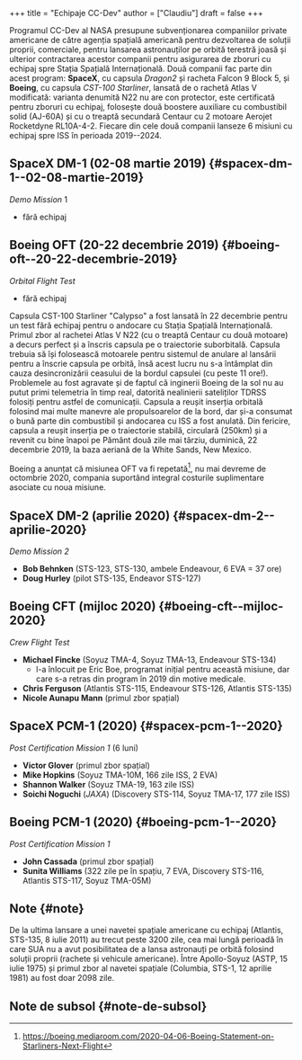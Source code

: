 +++
title = "Echipaje CC-Dev"
author = ["Claudiu"]
draft = false
+++

Programul CC-Dev al NASA presupune subvenționarea companiilor private americane de către agenția spațială americană pentru dezvoltarea de soluții proprii, comerciale, pentru lansarea astronauților pe orbită terestră joasă și ulterior contractarea acestor companii pentru asigurarea de zboruri cu echipaj spre Stația Spațială Internațională. Două companii fac parte din acest program: **SpaceX**, cu capsula _Dragon2_ și racheta Falcon 9 Block 5, și **Boeing**, cu capsula _CST-100 Starliner_, lansată de o rachetă Atlas V modificată: varianta denumită N22 nu are con protector, este certificată pentru zboruri cu echipaj, folosește două boostere auxiliare cu combustibil solid (AJ-60A) și cu o treaptă secundară Centaur cu 2 motoare Aerojet Rocketdyne RL10A-4-2. Fiecare din cele două companii lanseze 6 misiuni cu echipaj spre ISS în perioada 2019--2024.


## SpaceX DM-1 (02-08 martie 2019) {#spacex-dm-1--02-08-martie-2019}

_Demo Mission_ 1

-   fără echipaj


## Boeing OFT (20-22 decembrie 2019) {#boeing-oft--20-22-decembrie-2019}

_Orbital Flight Test_

-   fără echipaj

Capsula CST-100 Starliner "Calypso" a fost lansată în 22 decembrie pentru un test fără echipaj pentru o andocare cu Stația Spațială Internațională. Primul zbor al rachetei Atlas V N22 (cu o treaptă Centaur cu două motoare) a decurs perfect și a înscris capsula pe o traiectorie suborbitală. Capsula trebuia să își folosească motoarele pentru sistemul de anulare al lansării pentru a înscrie capsula pe orbită, însă acest lucru nu s-a întâmplat din cauza desincronizării ceasului de la bordul capsulei (cu peste 11 ore!). Problemele au fost agravate și de faptul că inginerii Boeing de la sol nu au putut primi telemetria în timp real, datorită nealinierii sateliților TDRSS folosiți pentru astfel de comunicații. Capsula a reușit inserția orbitală folosind mai multe manevre ale propulsoarelor de la bord, dar și-a consumat o bună parte din combustibil și andocarea cu ISS a fost anulată. Din fericire, capsula a reușit inserția pe o traiectorie stabilă, circulară (250km) și a revenit cu bine înapoi pe Pământ două zile mai târziu, duminică, 22 decembrie 2019, la baza aeriană de la White Sands, New Mexico.

Boeing a anunțat că misiunea OFT va fi repetată[^fn:1], nu mai devreme de octombrie 2020, compania suportând integral costurile suplimentare asociate cu noua misiune.


## SpaceX DM-2 (aprilie 2020) {#spacex-dm-2--aprilie-2020}

_Demo Mission 2_

-   **Bob Behnken** (STS-123, STS-130, ambele Endeavour, 6 EVA = 37 ore)
-   **Doug Hurley** (pilot STS-135, Endeavor STS-127)


## Boeing CFT (mijloc 2020) {#boeing-cft--mijloc-2020}

_Crew Flight Test_

-   **Michael Fincke** (Soyuz TMA-4, Soyuz TMA-13, Endeavour STS-134)
    -   l-a înlocuit pe Eric Boe, programat inițial pentru această misiune, dar care s-a retras din program în 2019 din motive medicale.
-   **Chris Ferguson** (Atlantis STS-115, Endeavour STS-126, Atlantis STS-135)
-   **Nicole Aunapu Mann** (primul zbor spațial)


## SpaceX PCM-1 (2020) {#spacex-pcm-1--2020}

_Post Certification Mission 1_ (6 luni)

-   **Victor Glover** (primul zbor spațial)
-   **Mike Hopkins** (Soyuz TMA-10M, 166 zile ISS, 2 EVA)
-   **Shannon Walker** (Soyuz TMA-19, 163 zile ISS)
-   **Soichi Noguchi** (_JAXA_) (Discovery STS-114, Soyuz TMA-17, 177 zile ISS)


## Boeing PCM-1 (2020) {#boeing-pcm-1--2020}

_Post Certification Mission 1_

-   **John Cassada** (primul zbor spațial)
-   **Sunita Williams** (322 zile pe în spațiu, 7 EVA, Discovery STS-116, Atlantis STS-117, Soyuz TMA-05M)


## Note {#note}

De la ultima lansare a unei navetei spațiale americane cu echipaj (Atlantis, STS-135, 8 iulie 2011) au trecut peste 3200 zile, cea mai lungă perioadă în care SUA nu a avut posibilitatea de a lansa astronauți pe orbită folosind soluții proprii (rachete și vehicule americane). Între Apollo-Soyuz (ASTP, 15 iulie 1975) și primul zbor al navetei spațiale (Columbia, STS-1, 12 aprilie 1981) au fost doar 2098 zile.


## Note de subsol {#note-de-subsol}

[^fn:1]: <https://boeing.mediaroom.com/2020-04-06-Boeing-Statement-on-Starliners-Next-Flight>